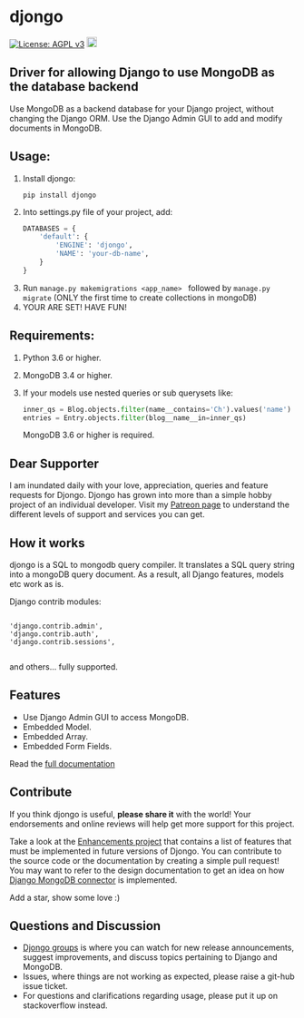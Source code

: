 <h1>djongo</h1>

[![License: AGPL v3](https://img.shields.io/badge/License-AGPL%20v3-blue.svg)](https://www.gnu.org/licenses/agpl-3.0)
<a href="https://badge.fury.io/py/djongo"><img src="https://badge.fury.io/py/djongo.svg" alt="PyPI version" height="18"></a>

<h2>Driver for allowing Django to use MongoDB as the database backend</h2>

Use MongoDB as a backend database for your Django project, without changing the Django ORM. Use the Django Admin GUI to add and modify documents in MongoDB. 

## Usage:
<ol>
<li> Install djongo:

``` 
pip install djongo
```
</li>
<li> Into settings.py file of your project, add: 

```python
DATABASES = {
    'default': {
        'ENGINE': 'djongo',
        'NAME': 'your-db-name',
    }
}
```
</li>   
   <li> Run <code>manage.py makemigrations &ltapp_name&gt </code> followed by <code>manage.py migrate</code> (ONLY the first time to create collections in mongoDB) </li>
   <li> YOUR ARE SET! HAVE FUN! </li>
</ol>

## Requirements:

  1. Python 3.6 or higher.
  2. MongoDB 3.4 or higher.
  3. If your models use nested queries or sub querysets like:
  
      ```python
      inner_qs = Blog.objects.filter(name__contains='Ch').values('name')
      entries = Entry.objects.filter(blog__name__in=inner_qs)
      ```
     MongoDB 3.6 or higher is required.

## Dear Supporter

I am inundated daily with your love, appreciation, queries and feature requests for Djongo. Djongo has grown into more than a simple hobby project of an individual developer. Visit my [Patreon page](https://www.patreon.com/nesdis) to understand the different levels of support and services you can get.

## How it works

djongo is a SQL to mongodb query compiler. It translates a SQL query string into a mongoDB query document. As a result, all Django features, models etc work as is.
  
  Django contrib modules: 
<pre><code>  
'django.contrib.admin',
'django.contrib.auth',    
'django.contrib.sessions',

</code></pre>
 and others... fully supported.

## Features

  * Use Django Admin GUI to access MongoDB.  
  * Embedded Model.
  * Embedded Array.
  * Embedded Form Fields.
  
  Read the [full documentation](https://nesdis.github.io/djongo/)
  
## Contribute
 
 If you think djongo is useful, **please share it** with the world! Your endorsements and online reviews will help get more support for this project.
  
 Take a look at the [Enhancements project](https://github.com/nesdis/djongo/projects/1) that contains a list of features that must be implemented in future versions of Djongo. You can contribute to the source code or the documentation by creating a simple pull request! You may want to refer to the design documentation to get an idea on how [Django MongoDB connector](https://nesdis.github.io/djongo/django-mongodb-connector-design-document/) is implemented.
 
 Add a star, show some love :) 

## Questions and Discussion

 * [Djongo groups](https://groups.google.com/d/forum/djongo) is where you can watch for new release announcements, suggest improvements, and discuss topics pertaining to Django and MongoDB.
 * Issues, where things are not working as expected, please raise a git-hub issue ticket. 
 * For questions and clarifications regarding usage, please put it up on stackoverflow instead. 
   
